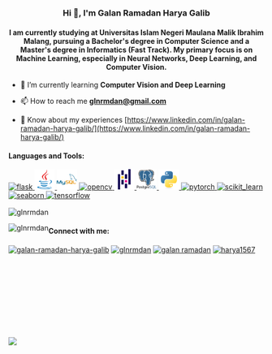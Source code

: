 <h3 align="center">Hi 👋, I'm Galan Ramadan Harya Galib</h3>
<h4 align="center">I am currently studying at Universitas Islam Negeri Maulana Malik Ibrahim Malang, pursuing a Bachelor's degree in Computer Science and a Master's degree in Informatics (Fast Track). My primary focus is on Machine Learning, especially in Neural Networks, Deep Learning, and Computer Vision.</h4>

- 🌱 I’m currently learning **Computer Vision and Deep Learning**

- 📫 How to reach me **glnrmdan@gmail.com**

- 📄 Know about my experiences [https://www.linkedin.com/in/galan-ramadan-harya-galib/](https://www.linkedin.com/in/galan-ramadan-harya-galib/)

<h4 align="left">Languages and Tools:</h4>
<p align="left"> <a href="https://flask.palletsprojects.com/" target="_blank" rel="noreferrer"> <img src="https://www.vectorlogo.zone/logos/pocoo_flask/pocoo_flask-icon.svg" alt="flask" width="40" height="40"/> </a> <a href="https://www.java.com" target="_blank" rel="noreferrer"> <img src="https://raw.githubusercontent.com/devicons/devicon/master/icons/java/java-original.svg" alt="java" width="40" height="40"/> </a> <a href="https://www.mysql.com/" target="_blank" rel="noreferrer"> <img src="https://raw.githubusercontent.com/devicons/devicon/master/icons/mysql/mysql-original-wordmark.svg" alt="mysql" width="40" height="40"/> </a> <a href="https://opencv.org/" target="_blank" rel="noreferrer"> <img src="https://www.vectorlogo.zone/logos/opencv/opencv-icon.svg" alt="opencv" width="40" height="40"/> </a> <a href="https://pandas.pydata.org/" target="_blank" rel="noreferrer"> <img src="https://raw.githubusercontent.com/devicons/devicon/2ae2a900d2f041da66e950e4d48052658d850630/icons/pandas/pandas-original.svg" alt="pandas" width="40" height="40"/> </a> <a href="https://www.postgresql.org" target="_blank" rel="noreferrer"> <img src="https://raw.githubusercontent.com/devicons/devicon/master/icons/postgresql/postgresql-original-wordmark.svg" alt="postgresql" width="40" height="40"/> </a> <a href="https://www.python.org" target="_blank" rel="noreferrer"> <img src="https://raw.githubusercontent.com/devicons/devicon/master/icons/python/python-original.svg" alt="python" width="40" height="40"/> </a> <a href="https://pytorch.org/" target="_blank" rel="noreferrer"> <img src="https://www.vectorlogo.zone/logos/pytorch/pytorch-icon.svg" alt="pytorch" width="40" height="40"/> </a> <a href="https://scikit-learn.org/" target="_blank" rel="noreferrer"> <img src="https://upload.wikimedia.org/wikipedia/commons/0/05/Scikit_learn_logo_small.svg" alt="scikit_learn" width="40" height="40"/> </a> <a href="https://seaborn.pydata.org/" target="_blank" rel="noreferrer"> <img src="https://seaborn.pydata.org/_images/logo-mark-lightbg.svg" alt="seaborn" width="40" height="40"/> </a> <a href="https://www.tensorflow.org" target="_blank" rel="noreferrer"> <img src="https://www.vectorlogo.zone/logos/tensorflow/tensorflow-icon.svg" alt="tensorflow" width="40" height="40"/> </a> </p>

<p><img align="center" src="https://github-readme-streak-stats.herokuapp.com/?user=glnrmdan&theme=highcontrast" alt="glnrmdan" /></p>
<p><img align="left" src="https://github-readme-stats.vercel.app/api/top-langs?username=glnrmdan&show_icons=true&theme=dracula&locale=en&layout=compact" alt="glnrmdan" /></p>

<h4 align="left">Connect with me:</h4>
<p align="left">
<a href="https://linkedin.com/in/galan-ramadan-harya-galib" target="blank"><img align="center" src="https://raw.githubusercontent.com/rahuldkjain/github-profile-readme-generator/master/src/images/icons/Social/linked-in-alt.svg" alt="galan-ramadan-harya-galib" height="30" width="40" /></a>
<a href="https://instagram.com/glnrmdan" target="blank"><img align="center" src="https://raw.githubusercontent.com/rahuldkjain/github-profile-readme-generator/master/src/images/icons/Social/instagram.svg" alt="glnrmdan" height="30" width="40" /></a>
<a href="https://www.youtube.com/c/galan ramadan" target="blank"><img align="center" src="https://raw.githubusercontent.com/rahuldkjain/github-profile-readme-generator/master/src/images/icons/Social/youtube.svg" alt="galan ramadan" height="30" width="40" /></a>
<a href="https://discord.gg/harya1567" target="blank"><img align="center" src="https://raw.githubusercontent.com/rahuldkjain/github-profile-readme-generator/master/src/images/icons/Social/discord.svg" alt="harya1567" height="30" width="40" /></a>
</p>

<br><br><br><br><br><br><br><br>
<p></p>
<a href="https://visitcount.itsvg.in">
  <img src="https://visitcount.itsvg.in/api?id=glnrmdan&label=Profile%20Views&color=9&icon=0&pretty=false" />
</a>
